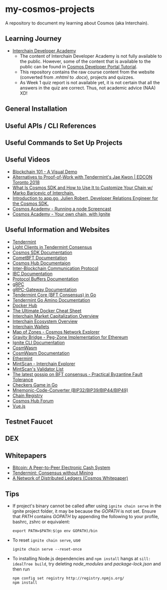 # my-cosmos-projects
A repository to document my learning about Cosmos (aka Interchain).

## Learning Journey
- [Interchain Developer Academy](https://ida.interchain.io/)
    - The content of Interchain Developer Academy is not fully available to the public. However, some of the content that is available to the public can be found in [Cosmos Developer Portal Tutorial](https://tutorials.cosmos.network/).
    - This repository contains the raw course content from the website (converted from *.mhtml* to *.docx*), projects and quizzes.
    - As Week 1 quiz report is not available yet, it is not certain that all the answers in the quiz are correct. Thus, not academic advice (NAA) XD!

## General Installation

## Useful APIs / CLI References

## Useful Commands to Set Up Projects

## Useful Videos
- [Blockchain 101 - A Visual Demo](https://www.youtube.com/watch?v=_160oMzblY8)
- [Alternatives to Proof-of-Work with Tendermint's Jae Kwon | EDCON Toronto 2018](https://www.youtube.com/watch?v=T_FYBKJxlbk&t=155s)
- [What Is Cosmos SDK and How to Use It to Customize Your Chain w/ Marko Baricevic of Interchain.](https://www.youtube.com/watch?v=1_ottIKPfI4&t=2s)
- [Introduction to app.go, Julien Robert, Developer Relations Engineer for the Cosmos SDK.](https://www.youtube.com/watch?v=G6QUIUwYaSU)
- [Cosmos Academy - Running a node Screencast](https://www.youtube.com/watch?v=wNUjkp2PFQI)
- [Cosmos Academy - Your own chain, with Ignite](https://www.youtube.com/watch?v=z1HDh2KdiGI)

## Useful Information and Websites
- [Tendermint](https://tendermint.com/)
- [Light Clients in Tendermint Consensus](https://blog.cosmos.network/light-clients-in-tendermint-consensus-1237cfbda104)
- [Cosmos SDK Documentation](https://docs.cosmos.network/)
- [CometBFT Documentation](https://docs.cometbft.com/)
- [Cosmos Hub Documentaion](https://hub.cosmos.network/)
- [Inter-Blockchain Communication Protocol](https://ibcprotocol.dev/)
- [IBC Documentation](https://ibc.cosmos.network/)
- [Protocol Buffers Documentation](https://protobuf.dev/)
- [gRPC](https://grpc.io/)
- [gRPC-Gateway Documentation](https://grpc-ecosystem.github.io/grpc-gateway/)
- [Tendermint Core (BFT Consensus) in Go](https://github.com/tendermint/tendermint)
- [Tendermint Go Amino Documentation](https://github.com/tendermint/go-amino)
- [Docker Hub](https://hub.docker.com/)
- [The Ultimate Docker Cheat Sheet](https://dockerlabs.collabnix.com/docker/cheatsheet/)
- [Interchain Market Capitalization Overview](https://cosmos.network/ecosystem/tokens/)
- [Interchain Ecosystem Overview](https://cosmos.network/ecosystem/apps/?ref=cosmonautsworld)
- [Interchain Wallets](https://cosmos.network/ecosystem/wallets/)
- [Map of Zones - Cosmos Network Explorer](https://mapofzones.com/)
- [Gravity Bridge - Peg-Zone Implementation for Ethereum](https://github.com/cosmos/gravity-bridge)
- [Ignite CLI Documentation](https://docs.ignite.com/)
- [CosmWasm](https://cosmwasm.com/)
- [CosmWasm Documentation](https://docs.cosmwasm.com/docs/)
- [Ethermint](https://github.com/evmos/ethermint)
- [MintScan - Interchain Explorer](https://hub.mintscan.io/chains/overview)
- [MintScan's Validator List](https://www.mintscan.io/cosmos/validators)
- [The latest gossip on BFT consensus - Practical Byzantine Fault Tolerance](https://arxiv.org/abs/1807.04938)
- [Checkers Game in Go](https://github.com/batkinson/checkers-go)
- [Mnemonic-Code-Converter (BIP32/BIP39/BIP44/BIP49)](https://www.bip32.net/)
- [Chain Registry](https://github.com/cosmos/chain-registry)
- [Cosmos Hub Forum](https://forum.cosmos.network/)
- [Vue.js](https://vuejs.org/)

## Testnet Faucet

## DEX

## Whitepapers
- [Bitcoin: A Peer-to-Peer Electronic Cash System](https://bitcoin.org/bitcoin.pdf)
- [Tendermint: Consensus without Mining](https://tendermint.com/static/docs/tendermint.pdf)
- [A Network of Distributed Ledgers (Cosmos Whitepaper)](https://v1.cosmos.network/resources/whitepaper)

## Tips
- If project's binary cannot be called after using ```ignite chain serve``` in the ignite project folder, it may be because the *GOPATH* is not set. Ensure that *PATH* contains *GOPATH* by appending the following to your profile, bashrc, zshrc or equivalent:
    ```
    export PATH=$PATH:$(go env GOPATH)/bin
    ```
- To reset ```ignite chain serve```, use
    ```
    ignite chain serve --reset-once
    ```
- To installing Node.js dependencies and ```npm install``` hangs at ```sill: idealTree build```, try deleting *node_modules* and *package-lock.json* and then run
    ```
    npm config set registry http://registry.npmjs.org/
    npm install
    ```
